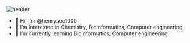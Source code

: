 ![header](https://capsule-render.vercel.app/api?type=Cylinder&text=Welcome)

- 👋 Hi, I’m @henryseo1000
- 👀 I’m interested in Chemistry, Bioinformatics, Computer engineering.
- 🌱 I’m currently learning Bioinformatics, Computer engineering.

<!---
henryseo1000/henryseo1000 is a ✨ special ✨ repository because its `README.md` (this file) appears on your GitHub profile.
You can click the Preview link to take a look at your changes.
--->

